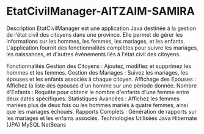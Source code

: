 # EtatCivilManager-AITZAIM-SAMIRA
 
Description
EtatCivilManager est une application Java destinée à la gestion de l'état civil des citoyens dans une province. Elle permet de gérer les informations sur les hommes, les femmes, les mariages, et les enfants. L'application fournit des fonctionnalités complètes pour suivre les mariages, les naissances, et d'autres événements liés à l'état civil des citoyens.

Fonctionnalités
Gestion des Citoyens : Ajoutez, modifiez et supprimez les hommes et les femmes.
Gestion des Mariages : Suivez les mariages, les épouses et les enfants associés à chaque citoyen.
Affichage des Epouses : Affichez la liste des épouses d'un homme sur une période donnée.
Nombre d'Enfants : Requête pour obtenir le nombre d'enfants d'une femme entre deux dates spécifiques.
Statistiques Avancées : Affichez les femmes mariées plus de deux fois ou les hommes mariés à quatre femmes, ainsi que les mariages échoués.
Rapports Complets : Génération de rapports sur les mariages et les enfants associés.
Technologies Utilisées
Java
Hibernate (JPA)
MySQL
NetBeans
